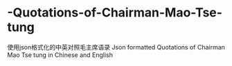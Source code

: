 # -Quotations-of-Chairman-Mao-Tse-tung
使用json格式化的中英对照毛主席语录 Json formatted Quotations of Chairman Mao Tse tung in Chinese and English
